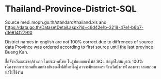 # Thailand-Province-District-SQL
Source medi.moph.go.th/standard/thailand.xls and
https://data.go.th/DatasetDetail.aspx?id=c6d42e1b-3219-47e1-b6b7-dfe914f27910

District names in english are not 100% correct due to diffrences of source data
Province was ordered according to first source until the last province Bueng Kan.

ชื่อจังหวัดและเขต/อำเภอ ในประเทศไทย ในรูปแบบของไฟล์ SQL
ข้อมูลไม่สมบูรณ์ 100% เนื่องจากการสะกดที่แตกต่างกันของไฟล์ที่มาทั้งคู่ อาจจะมีพลาดตรงจังหวัดบึงกาฬ ลองตรวจสอบก่อนนำไปใช้งาน
